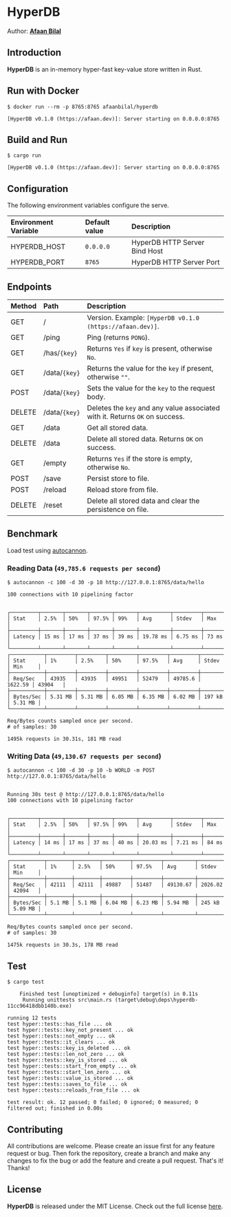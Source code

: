 HyperDB
=======

Author: **[Afaan Bilal](https://afaan.dev)**

## Introduction
**HyperDB** is an in-memory hyper-fast key-value store written in Rust.

## Run with Docker
`$ docker run --rm -p 8765:8765 afaanbilal/hyperdb`

````
[HyperDB v0.1.0 (https://afaan.dev)]: Server starting on 0.0.0.0:8765
````

## Build and Run
`$ cargo run`

````
[HyperDB v0.1.0 (https://afaan.dev)]: Server starting on 0.0.0.0:8765
````

## Configuration
The following environment variables configure the serve.

| Environment Variable | Default value | Description
| :------------------- | :------------ | :-----------
| HYPERDB_HOST         | `0.0.0.0`     | HyperDB HTTP Server Bind Host
| HYPERDB_PORT         | `8765`        | HyperDB HTTP Server Port

## Endpoints

| Method | Path             | Description
| :----- | :--------------- | :-----------
| GET    | /                | Version. Example: `[HyperDB v0.1.0 (https://afaan.dev)]`.
| GET    | /ping            | Ping (returns `PONG`).
| GET    | /has/`{key}`     | Returns `Yes` if `key` is present, otherwise `No`.
| GET    | /data/`{key}`    | Returns the value for the `key` if present, otherwise `""`.
| POST   | /data/`{key}`    | Sets the value for the `key` to the request body.
| DELETE | /data/`{key}`    | Deletes the `key` and any value associated with it. Returns `OK` on success.
| GET    | /data            | Get all stored data.
| DELETE | /data            | Delete all stored data. Returns `OK` on success.
| GET    | /empty           | Returns `Yes` if the store is empty, otherwise `No`.
| POST   | /save            | Persist store to file.
| POST   | /reload          | Reload store from file.
| DELETE | /reset           | Delete all stored data and clear the persistence on file.

## Benchmark
Load test using [autocannon](https://github.com/mcollina/autocannon).

### Reading Data (`49,785.6 requests per second`)

`$ autocannon -c 100 -d 30 -p 10 http://127.0.0.1:8765/data/hello`

````
100 connections with 10 pipelining factor


┌─────────┬───────┬───────┬───────┬───────┬──────────┬─────────┬───────┐
│ Stat    │ 2.5%  │ 50%   │ 97.5% │ 99%   │ Avg      │ Stdev   │ Max   │
├─────────┼───────┼───────┼───────┼───────┼──────────┼─────────┼───────┤
│ Latency │ 15 ms │ 17 ms │ 37 ms │ 39 ms │ 19.78 ms │ 6.75 ms │ 73 ms │
└─────────┴───────┴───────┴───────┴───────┴──────────┴─────────┴───────┘
┌───────────┬─────────┬─────────┬─────────┬─────────┬─────────┬─────────┬─────────┐
│ Stat      │ 1%      │ 2.5%    │ 50%     │ 97.5%   │ Avg     │ Stdev   │ Min     │
├───────────┼─────────┼─────────┼─────────┼─────────┼─────────┼─────────┼─────────┤
│ Req/Sec   │ 43935   │ 43935   │ 49951   │ 52479   │ 49785.6 │ 1622.59 │ 43904   │
├───────────┼─────────┼─────────┼─────────┼─────────┼─────────┼─────────┼─────────┤
│ Bytes/Sec │ 5.31 MB │ 5.31 MB │ 6.05 MB │ 6.35 MB │ 6.02 MB │ 197 kB  │ 5.31 MB │
└───────────┴─────────┴─────────┴─────────┴─────────┴─────────┴─────────┴─────────┘

Req/Bytes counts sampled once per second.
# of samples: 30

1495k requests in 30.31s, 181 MB read
````

### Writing Data (`49,130.67 requests per second`)

`$ autocannon -c 100 -d 30 -p 10 -b WORLD -m POST http://127.0.0.1:8765/data/hello`

````

Running 30s test @ http://127.0.0.1:8765/data/hello
100 connections with 10 pipelining factor


┌─────────┬───────┬───────┬───────┬───────┬──────────┬─────────┬───────┐
│ Stat    │ 2.5%  │ 50%   │ 97.5% │ 99%   │ Avg      │ Stdev   │ Max   │
├─────────┼───────┼───────┼───────┼───────┼──────────┼─────────┼───────┤
│ Latency │ 14 ms │ 17 ms │ 37 ms │ 40 ms │ 20.03 ms │ 7.21 ms │ 84 ms │
└─────────┴───────┴───────┴───────┴───────┴──────────┴─────────┴───────┘
┌───────────┬────────┬────────┬─────────┬─────────┬──────────┬─────────┬─────────┐
│ Stat      │ 1%     │ 2.5%   │ 50%     │ 97.5%   │ Avg      │ Stdev   │ Min     │
├───────────┼────────┼────────┼─────────┼─────────┼──────────┼─────────┼─────────┤
│ Req/Sec   │ 42111  │ 42111  │ 49887   │ 51487   │ 49130.67 │ 2026.02 │ 42094   │
├───────────┼────────┼────────┼─────────┼─────────┼──────────┼─────────┼─────────┤
│ Bytes/Sec │ 5.1 MB │ 5.1 MB │ 6.04 MB │ 6.23 MB │ 5.94 MB  │ 245 kB  │ 5.09 MB │
└───────────┴────────┴────────┴─────────┴─────────┴──────────┴─────────┴─────────┘

Req/Bytes counts sampled once per second.
# of samples: 30

1475k requests in 30.3s, 178 MB read
````

## Test
`$ cargo test`

````
    Finished test [unoptimized + debuginfo] target(s) in 0.11s
     Running unittests src\main.rs (target\debug\deps\hyperdb-11cc96418dbb140b.exe)

running 12 tests
test hyper::tests::has_file ... ok
test hyper::tests::key_not_present ... ok
test hyper::tests::not_empty ... ok
test hyper::tests::it_clears ... ok
test hyper::tests::key_is_deleted ... ok
test hyper::tests::len_not_zero ... ok
test hyper::tests::key_is_stored ... ok
test hyper::tests::start_from_empty ... ok
test hyper::tests::start_len_zero ... ok
test hyper::tests::value_is_stored ... ok
test hyper::tests::saves_to_file ... ok
test hyper::tests::reloads_from_file ... ok

test result: ok. 12 passed; 0 failed; 0 ignored; 0 measured; 0 filtered out; finished in 0.00s
````

## Contributing
All contributions are welcome. Please create an issue first for any feature request
or bug. Then fork the repository, create a branch and make any changes to fix the bug
or add the feature and create a pull request. That's it!
Thanks!

## License
**HyperDB** is released under the MIT License.
Check out the full license [here](LICENSE).

